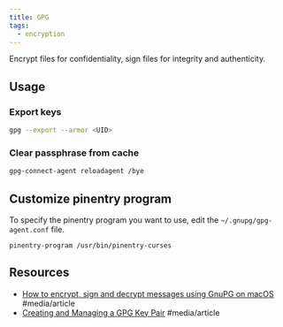 ```yaml
---
title: GPG
tags:
  - encryption
---
```


Encrypt files for confidentiality, sign files for integrity and authenticity.

## Usage

### Export keys

```bash
gpg --export --armor <UID>
```

### Clear passphrase from cache

```bash
gpg-connect-agent reloadagent /bye
```

## Customize pinentry program

To specify the pinentry program you want to use, edit the `~/.gnupg/gpg-agent.conf` file.

```
pinentry-program /usr/bin/pinentry-curses
```

## Resources

- [How to encrypt, sign and decrypt messages using GnuPG on macOS](https://sunknudsen.com/privacy-guides/how-to-encrypt-sign-and-decrypt-messages-using-gnupg-on-macos) #media/article
- [Creating and Managing a GPG Key Pair](https://nickjanetakis.com/blog/creating-and-managing-a-gpg-key-pair) #media/article
